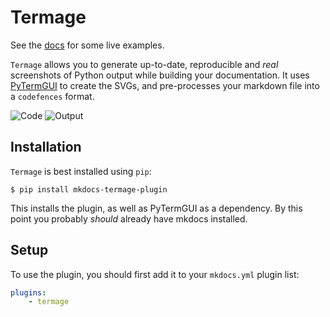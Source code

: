 # Termage

See the [docs](https://termage.bczsalba.com) for some live examples.

`Termage` allows you to generate up-to-date, reproducible and _real_ screenshots of Python output while building your documentation. It uses [PyTermGUI](https://github.com/bczsalba/pytermgui) to create the SVGs, and pre-processes your markdown file into a `codefences` format.

![Code](https://raw.githubusercontent.com/bczsalba/mkdocs-termage-plugin/master/assets/code.png)
![Output](https://raw.githubusercontent.com/bczsalba/mkdocs-termage-plugin/master/assets/output.png)


## Installation

`Termage` is best installed using `pip`:

```
$ pip install mkdocs-termage-plugin
```

This installs the plugin, as well as PyTermGUI as a dependency. By this point you probably _should_ already have mkdocs installed.


## Setup

To use the plugin, you should first add it to your `mkdocs.yml` plugin list:

```yaml
plugins:
    - termage
```

<!-- HATCH README END -->
